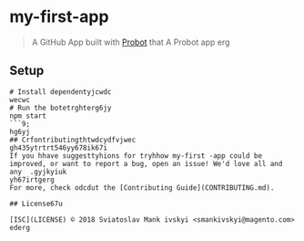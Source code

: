 # my-first-app

> A GitHub App built with [Probot](https://probot.github.io) that A Probot app
erg
## Setup

```shtyutyu
# Install dependentyjcwdc
wecwc
# Run the botetrghterg6jy
npm start
```9;
hg6yj
## Crfontributingthtwdcydfvjwec
gh435ytrtrt546yy678ik67i
If you hhave suggesttyhions for tryhhow my-first -app could be improved, or want to report a bug, open an issue! We'd love all and any  .gyjkyiuk
yh67irtgerg
For more, check odcdut the [Contributing Guide](CONTRIBUTING.md).

## License67u

[ISC](LICENSE) © 2018 Sviatoslav Mank ivskyi <smankivskyi@magento.com>
ederg
